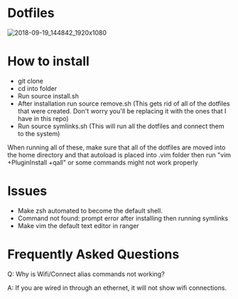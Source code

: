 # Dotfiles

![2018-09-19_144842_1920x1080](https://user-images.githubusercontent.com/30446022/45889706-1ed44180-bd8f-11e8-9a9e-07ef7399dd8b.png)

# How to install

- git clone 
- cd into folder
- Run source install.sh
- After installation run source remove.sh (This gets rid of all of the dotfiles that were created. Don't worry you'll be replacing it with the ones that I have in this repo)
- Run source symlinks.sh (This will run all the dotfiles and connect them to the system)

When running all of these, make sure that all of the dotfiles are moved into the home directory and that autoload is placed into .vim folder then run "vim +PluginInstall +qall" or some commands might not work properly

# Issues

- Make zsh automated to become the default shell.
- Command not found: prompt error after installing then running symlinks
- Make vim the default text editor in ranger

# Frequently Asked Questions

Q: Why is Wifi/Connect alias commands not working? 

A: If you are wired in through an ethernet, it will not show wifi connections.
